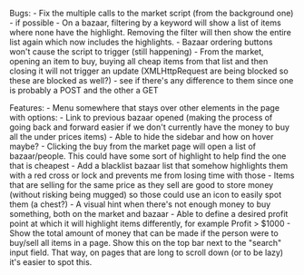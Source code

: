 Bugs:
    - Fix the multiple calls to the market script (from the background one) - if possible
    - On a bazaar, filtering by a keyword will show a list of items where none have the highlight. Removing the filter will then show the entire list again which now includes the highlights.
    - Bazaar ordering buttons won't cause the script to trigger (still happening)
    - From the market, opening an item to buy, buying all cheap items from that list and then closing it will not trigger an update (XMLHttpRequest are being blocked so these are blocked as well?) - see if there's any difference to them since one is probably a POST and the other a GET

Features:
    - Menu somewhere that stays over other elements in the page with options:
        - Link to previous bazaar opened (making the process of going back and forward easier if we don't currently have the money to buy all the under prices items)
        - Able to hide the sidebar and how on hover maybe?
    - Clicking the buy from the market page will open a list of bazaar/people. This could have some sort of highlight to help find the one that is cheapest
    - Add a blacklist bazaar list that somehow highlights them with a red cross or lock and prevents me from losing time with those
    - Items that are selling for the same price as they sell are good to store money (without risking being mugged) so those could use an icon to easily spot them (a chest?)
    - A visual hint when there's not enough money to buy something, both on the market and bazaar
    - Able to define a desired profit point at which it will highlight items differently, for example Profit > $1000
    - Show the total amount of money that can be made if the person were to buy/sell all items in a page. Show this on the top bar next to the "search" input field. That way, on pages that are long to scroll down (or to be lazy) it's easier to spot this.